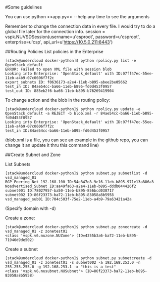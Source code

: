 #Some guidelines

You can use python <<app.py>> --help any time to see the arguments
 
Remember to change the connection data in every file. I would try to do a global file later for the connection info.
session = vspk.NUVSDSession(username=u'csproot', password=u'csproot', enterprise=u'csp', api_url=u'https://10.5.0.211:8443')

##Routing Policies
List policies in the Enterprise
```
[stack@undercloud docker-python]$ python rpolicy.py list -e OpenStack_default
ERROR: Failed to open XML file with session blob
Looking into Enterprise: 'OpenStack_default' with ID:07ff47ec-55ee-11eb-a4b9-07c0606f7f2c
export_subnets ID: f0636173-a2e4-11eb-b895-abee2be05662
test_in ID: 84ae54cc-ba66-11eb-b895-fd0d453f0957
test_out ID: 885eb2f6-ba66-11eb-b895-b76269419904
```
 
To change action and the blob in the routing policy:
```
[stack@undercloud docker-python]$ python rpolicy.py update -e OpenStack_default -a REJECT -b blob.xml -r 84ae54cc-ba66-11eb-b895-fd0d453f0957
Looking into Enterprise: 'OpenStack_default' with ID:07ff47ec-55ee-11eb-a4b9-07c0606f7f2c
test_in ID:84ae54cc-ba66-11eb-b895-fd0d453f0957
```
(blob.xml is a file, you can see an example in the github repo, you can change it an update it thru this command line)

 
##Create Subnet and Zone
 
List Subnets
```
[stack@undercloud docker-python]$ python subnet.py subnetlist -d vsd_managed_01
BGP Peering Net 192-168-100 ID:54e847e8-9e16-11eb-b895-971e13a886a3
Noadvertised_Subnet ID:aa49fa63-a2e4-11eb-b895-dddb044426f2
subnet001 ID:78027957-ba50-11eb-b895-856bcd038717
subnet002 ID:86f23373-ba72-11eb-b895-83058a8b5958
vsd_managed_sub01 ID:704c503f-75e2-11eb-a4b9-79a63421a42a
```
(Specify domain with -d)
 
 
Create a zone:
```
[stack@undercloud docker-python]$ python subnet.py zonecreate -d vsd_managed_01 -z zonetest01
<class 'vspk.v6.nuzone.NUZone'> (ID=4355b3a6-ba72-11eb-b895-71946d9de502)
 ```
Create a subnet
```
[stack@undercloud docker-python]$ python subnet.py subnetcreate -d vsd_managed_01 -z zonetest01 -s subnet002 -a 192.168.253.0 -n 255.255.255.0 -g 192.168.253.1 -x "this is a test"
<class 'vspk.v6.nusubnet.NUSubnet'> (ID=86f23373-ba72-11eb-b895-83058a8b5958)
```
